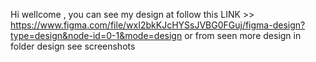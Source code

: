 Hi wellcome , you can see my design at follow this LINK >>  https://www.figma.com/file/wxI2bkKJcHYSsJVBG0FGuj/figma-design?type=design&node-id=0-1&mode=design or from seen more design in folder design see screenshots
